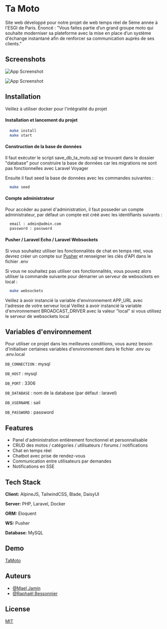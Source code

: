 # Ta Moto

Site web développé pour notre projet de web temps réel de 5ème année à l'ESGI de Paris.
Énoncé : "Vous faites partie d’un grand groupe moto qui souhaite moderniser sa plateforme avec la mise en
place d’un système d'échange instantané afin de renforcer sa communication auprès de ses clients."

## Screenshots

![App Screenshot](https://imgur.com/DqdWYHR)

![App Screenshot](https://imgur.com/PoUddWk)


## Installation

Veillez à utiliser docker pour l'intégralité du projet

#### Installation et lancement du projet
```bash
  make install
  make start
```

#### Construction de la base de données

Il faut exécuter le script save_db_ta_moto.sql se trouvant dans le dossier "database" pour construire la base de données car les migrations ne sont pas fonctionnelles avec Laravel Voyager

Ensuite il faut seed la base de données avec les commandes suivantes :

```bash
  make seed
```

#### Compte administrateur

Pour accéder au panel d'administration, il faut posseder un compte administrateur, par défaut un compte est créé avec les identifiants suivants :

```bash
  email : admin@admin.com
  password : password
```

#### Pusher / Laravel Echo / Laravel Websockets

Si vous souhaitez utiliser les fonctionnalités de chat en temps réel, vous devrez créer un compte sur [Pusher](https://pusher.com/) et renseigner les clés d'API dans le fichier .env

Si vous ne souhaitez pas utiliser ces fonctionnalités, vous pouvez alors utiliser la commande suivante pour démarrer un serveur de websockets en local :

```bash
  make websockets
```

Veillez à avoir instancié la variable d'environnement APP_URL avec l'adresse de votre serveur local
Veillez à avoir instancié la variable d'environnement BROADCAST_DRIVER avec la valeur "local" si vous utilisez le serveur de websockets local

## Variables d'environnement

Pour utiliser ce projet dans les meilleures conditions, vous aurez besoin d'initialiser certaines variables d'environnement dans le fichier .env ou .env.local

`DB_CONNECTION` : mysql

`DB_HOST` : mysql

`DB_PORT` : 3306

`DB_DATABASE` : nom de la database (par défaut : laravel)

`DB_USERNAME` : sail

`DB_PASSWORD` : password

## Features

- Panel d'administration entièrement fonctionnel et personnalisable
- CRUD des motos / catégories / utilisateurs / forums / notifications
- Chat en temps réel
- Chatbot avec prise de rendez-vous
- Communication entre utilisateurs par demandes
- Notifications en SSE

## Tech Stack

**Client:** AlpineJS, TailwindCSS, Blade, DaisyUI

**Server:** PHP, Laravel, Docker

**ORM:** Eloquent

**WS:** Pusher

**Database:** MySQL


## Demo

[TaMoto](https://ta-moto.osc-fr1.scalingo.io/home)


## Auteurs

- [@Mael Jamin](https://github.com/MaelStorm176)
- [@Raphaël Bessonnier](https://github.com/ThePrimesBros)

## License

[MIT](https://choosealicense.com/licenses/mit/)
